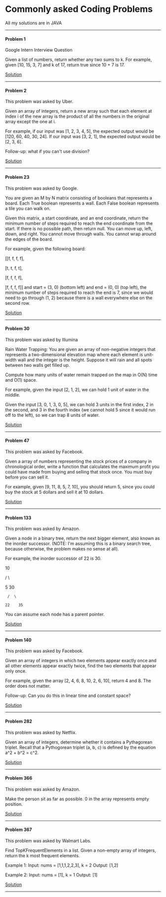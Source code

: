 # Commonly asked Coding Problems
All my solutions are in JAVA

---
#### Problem 1
Google Intern Interview Question

Given a list of numbers, return whether any two sums to k. For example, given [10, 15, 3, 7] and k of 17, return true since 10 + 7 is 17.

[Solution](solution/SumPair.java)

---
#### Problem 2

This problem was asked by Uber.

Given an array of integers, return a new array such that each element at index i of the new array is the product of all the numbers in the original array except the one at i.

For example, if our input was [1, 2, 3, 4, 5], the expected output would be [120, 60, 40, 30, 24]. If our input was [3, 2, 1], the expected output would be [2, 3, 6].

Follow-up: what if you can't use division?

[Solution](solution/ProductArray.java)

---

#### Problem 23
This problem was asked by Google.

You are given an M by N matrix consisting of booleans that represents a board. Each True boolean represents a wall. Each False boolean represents a tile you can walk on.

Given this matrix, a start coordinate, and an end coordinate, return the minimum number of steps required to reach the end coordinate from the start. If there is no possible path, then return null. You can move up, left, down, and right. You cannot move through walls. You cannot wrap around the edges of the board.

For example, given the following board:

[[f, f, f, f],

 [t, t, f, t],

[f, f, f, f],

[f, f, f, f]]
and start = (3, 0) (bottom left) and end = (0, 0) (top left), the minimum number of steps required to reach the end is 7, since we would need to go through (1, 2) because there is a wall everywhere else on the second row.

[Solution](solution/ShortestPathBinaryMaze.java)

---

#### Problem 30

This problem was asked by Illumina

Rain Water Trapping: You are given an array of non-negative integers that represents a two-dimensional elevation map where each element is unit-width wall and the integer is the height. Suppose it will rain and all spots between two walls get filled up.

Compute how many units of water remain trapped on the map in O(N) time and O(1) space.

For example, given the input [2, 1, 2], we can hold 1 unit of water in the middle.

Given the input [3, 0, 1, 3, 0, 5], we can hold 3 units in the first index, 2 in the second, and 3 in the fourth index (we cannot hold 5 since it would run off to the left), so we can trap 8 units of water.

[Solution](solution/TrappingRainWater.java)

---

#### Problem 47

This problem was asked by Facebook.

Given a array of numbers representing the stock prices of a company in chronological order, write a function that calculates the maximum profit you could have made from buying and selling that stock once. You must buy before you can sell it.

For example, given [9, 11, 8, 5, 7, 10], you should return 5, since you could buy the stock at 5 dollars and sell it at 10 dollars.

[Solution](solution/BuySellStock.java)

---

#### Problem 133

This problem was asked by Amazon.

Given a node in a binary tree, return the next bigger element, also known as the inorder successor. (NOTE: I'm assuming this is a binary search tree, because otherwise, the problem makes no sense at all).

For example, the inorder successor of 22 is 30.

   10
   
  /  \
  
 5    30
 
     /  \

    22    35
    
You can assume each node has a parent pointer.

[Solution](solution/BinaryTreeIterator.java)

---

#### Problem 140

This problem was asked by Facebook.

Given an array of integers in which two elements appear exactly once and all other elements appear exactly twice, find the two elements that appear only once.

For example, given the array [2, 4, 6, 8, 10, 2, 6, 10], return 4 and 8. The order does not matter.

Follow-up: Can you do this in linear time and constant space?

[Solution](solution/Once.java)

---

#### Problem 282

This problem was asked by Netflix.

Given an array of integers, determine whether it contains a Pythagorean triplet. Recall that a Pythogorean triplet (a, b, c) is defined by the equation a^2 + b^2 = c^2.

[Solution](solution/PythagoreanTriplets.java)

---

#### Problem 366

This problem was asked by Amazon.

Make the person sit as far as possible.
0 in the array represents empty position.

[Solution](solution/FarthestSeatOnBench.java)

---

#### Problem 367

This problem was asked by Walmart Labs.

Find TopKFrequentElements in a list.
Given a non-empty array of integers, return the k most frequent elements.

Example 1:
Input: nums = [1,1,1,2,2,3], k = 2
Output: [1,2]

Example 2:
Input: nums = [1], k = 1
Output: [1]

[Solution](solution/TopKFrequentElements.java)

---


